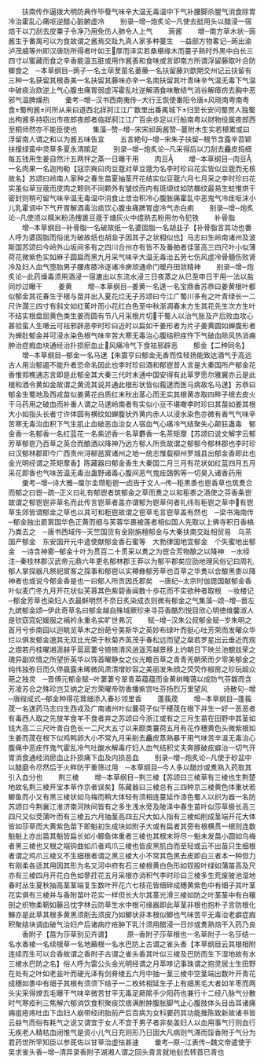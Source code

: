 <!-- { "loadSidebar": true } -->
　　扶南传作逼拨大明防典作毕蕟气味辛大温无毒温中下气补腰脚杀腥气消食除胃冷治霍乱心痛呕逆醋心脏腑虚冷
　　别录─增─炮炙论─凡使去挺用头以醋浸一宿焙干以刀刮去皮粟子令净乃用免伤人肺令人上气
　　蒟酱
　　增─南方草木状─蒟酱生于番禺可以为食故谓之酱焉交趾九真人家多种蔓生　─益部方物畧记─蒟出渝泸茂威等州即汉唐防所得者叶如王厚而泽实若桑椹缘木而蔓子熟时外黑中白长三四寸以蜜藏而食之辛香能温五脏或用作酱善和食味或言即南方所谓浮留藤取叶合防榔食之　─本草纲目─蒟子一名土荜茇苗名蒌藤一名扶留藤刘歆期交州记云扶留有三种一名获留其根香美一名扶留其藤味亦辛一名南扶留其叶青味辛气温无毒下气温中破痰治欬逆上气心腹虫痛胃弱虚泻霍乱吐逆解酒食味散结气消谷解瘴疠去胸中恶邪气温脾燥热
　　彚考─增─汉书西南夷传─大行王恢使番阳令唐风晓南粤南粤食蜀枸酱问所从来曰道西北牂牁江江广数里出番禺城下归至长安问蜀贾人独蜀出枸酱多持窃出市夜郎夜郎者临牂牁江江广百余歩足以行船南粤以财物役属夜郎西至桐师然亦不能臣使也
　　集藻─赞─增─宋宋祁蒟酱赞─蔓附木生实若椹累或曰浮留南人谓之和以为酱五味告宜
　　五言絶句─增─宋朱子扶留─根节含露辛苕颖扶楥绿蛮中灵草多夏永清隂足
　　别录─增─炮炙论─凡采得后以刀刮去麤皮捣细每五钱用生姜自然汁五两拌之蒸一日曝干用
　　肉豆
　　增─本草纲目─肉豆一名肉果一名迦拘勒【冦宗奭曰肉豆蔲对草豆蔲为名李时珍曰花实皆似豆蔲而无核故名】苏颂曰岭南人家种之春生苗夏抽茎开花结实似豆蔲六月七月采之李时珍曰花实虽似草豆蔲而皮肉之颗则不同颗外有皱纹而内有斑缬纹如防榔纹最易生蛀惟烘干密封则稍可留气味辛温无毒温中消食止泄治积冷心腹胀痛霍乱中恶鬼气冷疰呕沫小儿乳霍调中下气开胃解酒毒治痰饮心腹虫痛脾胃虚冷气赤白痢
　　别录─增─炮炙论─凡使须以糯米粉汤捜裹豆蔲于煻灰火中煨熟去粉用勿令犯铁
　　补骨脂
　　增─本草纲目─补骨脂一名破故纸一名婆固脂一名胡韭子【补骨脂言其功也番人呼为婆固脂而俗讹为破故纸也胡韭子因其子之状相似也】马志曰生岭南诸州及波斯国苏颂曰今岭外山坂间多有之四川合州亦有皆不及番舶者佳茎高三四尺叶小似薄荷花微紫色实如麻子圆扁而黑九月采气味辛大温无毒治五劳七伤风虚冷骨髓伤败肾冷及妇人血气堕胎男子腰疼膝冷逐诸冷痹顽通命门暖丹田敛精神
　　别录─增─炮炙论─此药燥毒须用酒浸一宿漉出以东流水浸三日夜蒸之从巳至申日干用一法以盐同炒过曝干
　　姜黄
　　增─本草纲目─姜黄一名蒁一名宝鼎香苏恭曰姜黄根叶都似郁金其花春生于根与苗并出入夏花烂无子苏颂曰今江广蜀川多有之叶青绿长一二尺许濶三四寸有斜文如红蕉叶而小花红白色至中秋渐凋春末方生其花先生次方生叶不结实根盘屈黄色类生姜而圆有节八月采根片切干蜀人以治气胀及产后败血攻心甚验蛮人生噉云可袪邪辟恶李时珍曰近时以扁如干姜形者为片子姜黄圆如蝉腹形者为蝉肚郁金并可浸水染色根气味辛苦大寒无毒治心腹结积疰忤下气破血除风热消痈肿治症瘕血块通经治扑损瘀血止风痛冷气下食袪邪辟恶
　　郁金【二种同名】
　　增─本草纲目─郁金一名马蒁【朱震亨曰郁金无香而性轻扬能致达酒气于高远古人用治郁遏不能升者恐命名因此也李时珍曰酒和郁鬯昔人言是大秦国所产郁金花香惟郑樵通志言即是此郁金其大秦三代时未通中国安得有此草罗愿尔雅翼亦云是此根和酒令黄如金故谓之黄流其说并通此根形状皆似莪蒁而医马病故名马蒁】苏恭曰郁金生蜀地及西戎苗似姜黄花白质红末秋出茎心而无实其根黄赤取四畔子根去皮火干马药用之破血而补番人谓之马蒁岭南者有实似小豆不堪噉李时珍曰其苗如姜其根大小如指头长者寸许体圆有横纹如蝉腹状外黄内赤人以浸水染色亦微有香气气味辛苦寒无毒治血积下气生肌止血破恶血治女人宿血气心痛冷气结聚失心颠狂蛊毒　郁金香一名郁香一名红蓝花一名紫述香一名草麝香一名茶矩摩【苏颂曰说文解字云郁芳草郁鬯乃百草之英合而酿酒以降神乃远方郁人所贡故谓之郁郁今郁林郡也李时珍曰汉郁林郡即今广西贵州浔柳邕賔诸州之地一统志惟载柳州罗城县出郁金香即此也金光明经谓之茶矩摩香】陈藏器曰郁金香生大秦国二月三月有花状如红蓝四月五月采花即香也气味苦温无毒治蛊野诸毒心腹间恶气鬼疰鵶鹘等一切臭入诸香药用
　　彚考─增─诗大雅─厘尔圭瓒秬鬯一卣告于文人─传─秬黒黍也鬯香草也筑煑合而郁之曰鬯─疏─正义曰礼有郁鬯者筑郁金之草而煑之以和秬黍之酒使之芬香条鬯故谓之郁鬯鬯非草名而此传言鬯草者盖亦谓郁为鬯草何者礼纬有秬鬯之草中有鬯草生郊皆谓郁金之草也以其可和秬鬯故谓之鬯草毛言鬯草盖有然也　─梁书海南传─郁金独出罽賔国华色正黄而细与芙蓉华裹被莲者相似国人先取以上佛寺积日香槁乃粪去之　─唐书西域传─天竺国货有金刚旃檀郁金与大秦扶南交趾相贸易　乌茶国产郁金　东安国开元中遣使献郁金香石蜜等　大勃律国地宜郁金　个失蜜地出郁金　─诗含神雾─郁金十叶为贯百二十贯采以煑之为鬯合芳物酿之以降神　─水经注─秦桂林郡汉武帝元鼎六年更名郁林郡王莽以为郁平郡矣应劭地理风俗记曰周礼郁人掌探器凡祭祀賔客之探事和郁鬯以实樽彝郁芳草也百草之华煑以合酿黑黍以降神者也或说今郁金香是也一曰郁人所贡因氏郡矣　─唐纪─太宗时伽毘国献郁金香叶似麦门冬九月开花状似芙蓉其色紫碧香闻数十歩花而不实欲种者取根　─妆楼记─郁金芳草也染妇人衣最鲜明然不奈日炙染成衣则微有郁金之气集藻─颂─增─晋左九嫔郁金颂─伊此奇草名曰郁金越自殊域厥珍来寻芬香酷烈悦目欣心明徳维馨淑人是钦窈窕妃媛服之褵衿永重名实旷世弗沉
　　赋─增─汉朱公叔郁金赋─岁朱明之首月兮歩南园以迥眺览草木之纷葩兮美斯华之英妙布绿叶而挺心吐芳荣而发曜众华烂以俱发郁金邈其无双比光荣于秋菊齐英茂乎春松远而望之粲若罗星出云垂近而观之煜若丹桂曜湘涯赫乎扈扈萋兮猗猗清风逍遥芳越景移上灼朝日下映兰池覩兹荣之瑰异副欢情之所望折英华以饰首曜静女之仪光瞻百草之青青羌朝荣而夕零美郁金之纯伟独弥日而久停晨露未晞微风肃清增妙容之美丽发朱顔之荧荧作椒房之珍玩超众葩之独灵　─晋傅元郁金赋─叶萋萋兮翠青英蕴蕴而金黄树晻蔼以成防气芬馥而含芳凌苏合之殊珍岂艾纳之足方荣曜帝防香播紫宫吐芬扬烈万里望风
　　诗散句─增─唐叚成式─郁金种得花茸细添入春衫领里香
　　蓬莪荗
　　增─本草纲目─蓬莪荗一名蒁药马志曰生西戎及广南诸州叶似蘘荷子似干椹荗在根下并生一好一恶恶者有毒西人取之先放羊食羊不食者弃之苏颂曰今浙江或有之三月生苗在田野中其茎如钱大高二三尺叶青白色长一二尺大五寸以来颇类蘘荷五月有花作穗黄色头微紫根如生姜而荗在根下似鸡鸭卵大小不常九月采削去麤皮蒸熟暴干用气味苦辛温无毒治心腹痛中恶疰忤鬼气霍乱冷气吐酸水解毒疗妇人血气结积丈夫奔豚破痃癖治一切气开胃消食通经消瘀血止扑损痛下血及内损恶血
　　别录─增─炮炙论─凡使于砂盆中以醋磨令尽然后于火畔防干重筛过用　─本草纲目─今人多以醋炒或煑熟入药取其引入血分也
　　荆三棱
　　增─本草纲目─荆三棱【苏颂曰三棱草有三棱也生荆楚地故名荆三棱开宝本草作京者误矣】陈藏器曰三棱总有三四种京三棱黄色体重状若鲫鱼而小又有黒三棱状如乌梅而稍大体轻有须相连蔓延作漆色蜀人以织为器一名防苏颂曰今荆襄江淮济南河陜间皆有之多生浅水旁及陂泽中春生苗叶似莎草极长高三四尺又似茭蒲叶而有三棱五六月抽茎高四五尺大如人指有三棱如削成茎端开花大体皆如莎草而大黄紫色苗下即魁初生成块如附子大或有扁者其旁有根横贯一根则连数魁魁上亦出苗其魁皆扁长如小鲫鱼体重者三棱也其根末将尽一魁未发苗小圆如乌梅者黑三棱也又根之端钩曲如爪者鸡爪三棱也皆皮黑肌白而至轻或云不出苗只生细根者谓之鸡爪三棱又不生细根者谓之黑三棱大小不常其色黑去皮即白三者本一种但力有刚柔各适其用因其形为名又河中府有石三棱根黄白色形如钗股叶绿如蒲苗高及尺亦有三棱四月开花白色如蓼荭花五月采根亦消积气李时珍曰三棱多生荒废陂池湿地春时丛生夏秋抽高茎茎端复生数叶开花六七枝花皆细碎成穗黄紫色中有细子其叶茎花实俱有三棱并与香附苗叶花实一样但长大尔其茎光滑三棱如防之叶茎茎中有白穰剖之织物柔靭如藤吕忱字林云防草生水中根可缘器即此草茎非根也抱朴子言防根化鱓亦是此草其根多黄黑须削去须皮乃如鲫状非本根似鲫也气味苦平无毒治老癖症瘕积聚结块调血破气治妇产后诸病疗疮肿下乳汁须用醋浸一日炒或煑熟焙干入药乃良
　　香附子【苗为莎草别见卉谱】
　　原─香附子莎草根也一名草附子一名莎结一名水香棱一名续根草一名地藾根一名水巴防上古谓之雀头香【本草纲目云其根相附连续而生可以合香故谓之香附子古谓之雀头香其叶似三棱及巴防而生下湿地故有水三棱水巴防之名】俗人呼为雷公头金光明经谓之月萃哆记事珠谓之抱灵居士生田野在处有之叶如老韭叶而硬光泽有剑脊棱五六月中抽一茎三棱中空茎端出数叶开青花成穗如黍中有细子其根有须须下结子一二枚转相延生子上有细黑毛大者如羊枣而两头尖采得燎去毛曝干气味辛微苦甘平无毒足厥隂手少阳药也兼行十二经八脉气分散时气寒疫利三焦解六郁消饮食积聚痰饮痞满胕肿腹胀脚气止心腹肢体头目齿耳诸痛痈疽疮疡吐血下血妇人崩带经闭胎前产后百病为女科要药其功能推陈致新故诸书皆云益气而俗有耗气之说又谓宜于女人不宜于男子者非矣盖妇人以血用事气行则血行无疾老人精枯血闭惟气是资小儿气日充则形乃日固大凡病则气滞而馁香附于气分为君药世所罕知臣以参茋佐以甘草治虚怯甚速
　　彚考─原─江表传─魏文帝遣使于吴求雀头香─增─清异录香附子湖湘人谓之回头青言就地刬去转首已青也
